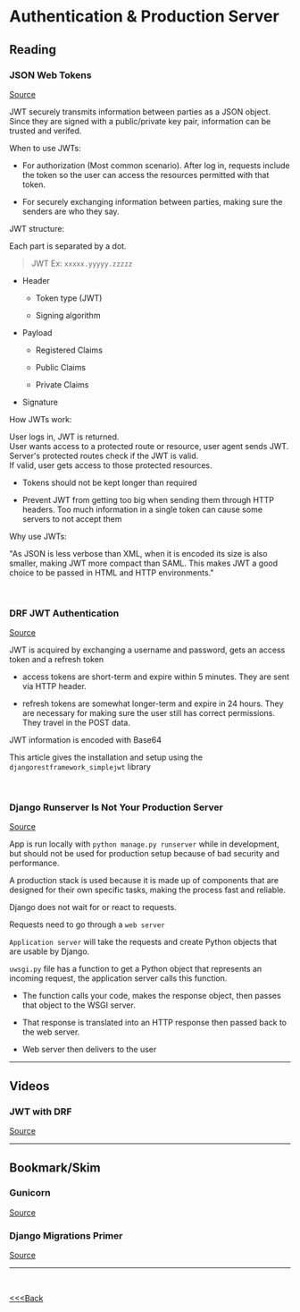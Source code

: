 # Authentication & Production Server

## Reading

### JSON Web Tokens

[Source](https://jwt.io/introduction/)

JWT securely transmits information between parties as a JSON object. Since they are signed with a public/private key pair, information can be trusted and verifed.

When to use JWTs:

- For authorization (Most common scenario). After log in, requests include the token so the user can access the resources permitted with that token.

- For securely exchanging information between parties, making sure the senders are who they say.

JWT structure:

Each part is separated by a dot.

> JWT Ex:  `xxxxx.yyyyy.zzzzz`

- Header

  - Token type (JWT)

  - Signing algorithm

- Payload

  - Registered Claims

  - Public Claims

  - Private Claims

- Signature

How JWTs work:

User logs in, JWT is returned.  
User wants access to a protected route or resource, user agent sends JWT.  
Server's protected routes check if the JWT is valid.  
If valid, user gets access to those protected resources.

- Tokens should not be kept longer than required

- Prevent JWT from getting too big when sending them through HTTP headers. Too much information in a single token can cause some servers to not accept them

Why use JWTs:

"As JSON is less verbose than XML, when it is encoded its size is also smaller, making JWT more compact than SAML. This makes JWT a good choice to be passed in HTML and HTTP environments."

</br>

### DRF JWT Authentication

[Source](https://simpleisbetterthancomplex.com/tutorial/2018/12/19/how-to-use-jwt-authentication-with-django-rest-framework.html)

JWT is acquired by exchanging a username and password, gets an access token and a refresh token

- access tokens are short-term and expire within 5 minutes. They are sent via HTTP header.

- refresh tokens are somewhat longer-term and expire in 24 hours. They are necessary for making sure the user still has correct permissions. They travel in the POST data.

JWT information is encoded with Base64

This article gives the installation and setup using the `djangorestframework_simplejwt` library

</br>

### Django Runserver Is Not Your Production Server

[Source](https://build.vsupalov.com/django-runserver-in-production/)

App is run locally with `python manage.py runserver` while in development, but should not be used for production setup because of bad security and performance.

A production stack is used because it is made up of components that are designed for their own specific tasks, making the process fast and reliable.

Django does not wait for or react to requests.

Requests need to go through a `web server`

`Application server` will take the requests and create Python objects that are usable by Django.

`uwsgi.py` file has a function to get a Python object that represents an incoming request, the application server calls this function.

- The function calls your code, makes the response object, then passes that object to the WSGI server.

- That response is translated into an HTTP response then passed back to the web server.

- Web server then delivers to the user

---

## Videos

### JWT with DRF

[Source](https://www.youtube.com/watch?v=Fhcn2qx-4VQ)

---

## Bookmark/Skim

### Gunicorn

[Source](https://gunicorn.org/)

### Django Migrations Primer

[Source](https://realpython.com/django-migrations-a-primer/)

---

</br>

[<<<Back](README.md)
